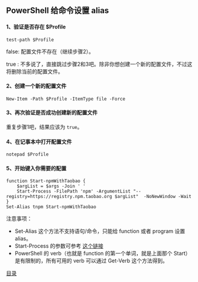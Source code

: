 ## PowerShell 给命令设置 alias

#### 1、验证是否存在 $Profile
```shell script
test-path $Profile
```
false: 配置文件不存在（继续步骤2）。

true : 不多说了，直接跳过步骤2和3吧。除非你想创建一个新的配置文件，不过这将删除当前的配置文件。

#### 2、创建一个新的配置文件
```shell script
New-Item -Path $Profile -ItemType file -Force
```

#### 3、再次验证是否成功创建新的配置文件
重复步骤1吧，结果应该为 `true`。

#### 4、在记事本中打开配置文件
```shell script
notepad $Profile
```

#### 5、开始键入你需要的配置
```shell script
function Start-npmWithTaobao {
    $argList = $args -Join ' '
    Start-Process -FilePath 'npm' -ArgumentList "--registry=https://registry.npm.taobao.org $argList"  -NoNewWindow -Wait
}
Set-Alias tnpm Start-npmWithTaobao
```

注意事项：
*   Set-Alias 这个方法不支持语句/命令，只能给 function 或者 program 设置 alias。
*   Start-Process 的参数可参考 [这个链接](https://docs.microsoft.com/zh-cn/powershell/module/Microsoft.PowerShell.Management/Start-Process?view=powershell-7)
*   PowerShell 的 verb（也就是 function 的第一个单词，就是上面那个 Start）是有限制的，所有可用的 verb 可以通过 Get-Verb 这个方法得到。

[目录](https://github.com/jines-z/note)
